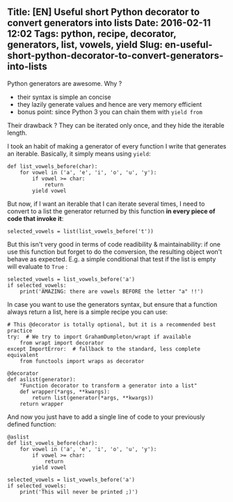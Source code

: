 Title: [EN] Useful short Python decorator to convert generators into lists
Date: 2016-02-11 12:02
Tags: python, recipe, decorator, generators, list, vowels, yield
Slug: en-useful-short-python-decorator-to-convert-generators-into-lists
---
Python generators are awesome. Why ?

- their syntax is simple an concise
- they lazily generate values and hence are very memory efficient
- bonus point: since Python 3 you can chain them with `yield from`

Their drawback ? They can be iterated only once, and they hide the iterable length.

I took an habit of making a generator of every function I write that generates an iterable. Basically, it simply means using `yield`:
```
def list_vowels_before(char):
    for vowel in ('a', 'e', 'i', 'o', 'u', 'y'):
        if vowel >= char:
            return
        yield vowel
```

But now, if I want an iterable that I can iterate several times, I need to convert to a list the generator returned by this function **in every piece of code that invoke it**:
```
selected_vowels = list(list_vowels_before('t'))
```

But this isn't very good in terms of code readibility & maintainability: if one use this function but forget to do the conversion, the resulting object won't behave as expected. E.g. a simple conditional that test if the list is empty will evaluate to `True` :
```
selected_vowels = list_vowels_before('a')
if selected_vowels:
	print('AMAZING: there are vowels BEFORE the letter "a" !!')
```

In case you want to use the generators syntax, but ensure that a function always return a list, here is a simple recipe you can use:

```
# This @decorator is totally optional, but it is a recommended best practice
try:  # We try to import GrahamDumpleton/wrapt if available
	from wrapt import decorator
except ImportError:  # fallback to the standard, less complete equivalent
	from functools import wraps as decorator

@decorator
def aslist(generator):
    "Function decorator to transform a generator into a list"
    def wrapper(*args, **kwargs):
        return list(generator(*args, **kwargs))
    return wrapper
```

And now you just have to add a single line of code to your previously defined function:
```
@aslist
def list_vowels_before(char):
    for vowel in ('a', 'e', 'i', 'o', 'u', 'y'):
        if vowel >= char:
            return
        yield vowel
        
selected_vowels = list_vowels_before('a')
if selected_vowels:
	print('This will never be printed ;)')
```
